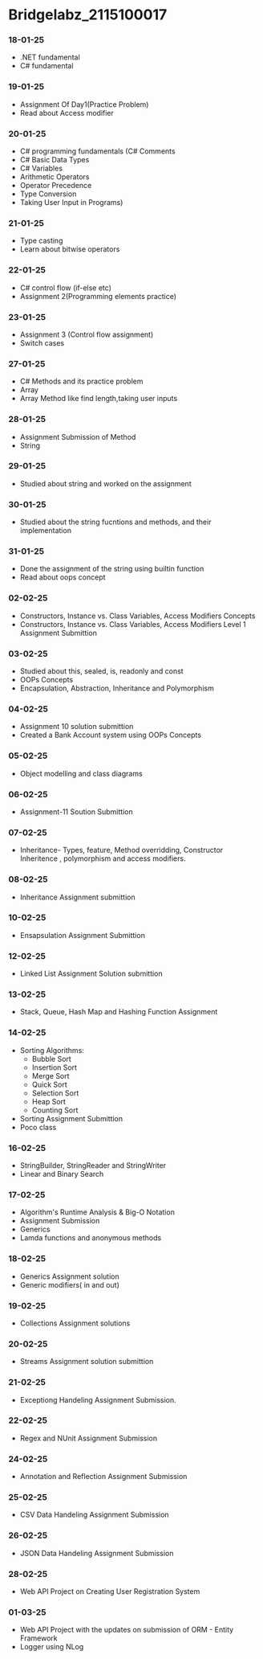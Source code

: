 # Bridgelabz_2115100017

### **18-01-25**
  - .NET fundamental
  - C# fundamental
### **19-01-25**
  - Assignment Of Day1(Practice Problem)
  - Read about Access modifier
### **20-01-25**
  - C# programming fundamentals (C# Comments
  - C# Basic Data Types
  - C# Variables
  - Arithmetic Operators
  - Operator Precedence
  - Type Conversion
  - Taking User Input in Programs)
### **21-01-25**
  - Type casting
  - Learn about bitwise operators 
### **22-01-25**
  - C# control flow (if-else etc)
  - Assignment 2(Programming elements practice)
### **23-01-25**
  - Assignment 3 (Control flow assignment)
  - Switch cases
### **27-01-25**
  - C# Methods and its practice problem
  - Array
  - Array Method like find length,taking user inputs
### **28-01-25**
  - Assignment Submission of Method
  - String
### **29-01-25**
  - Studied about string and worked on the assignment
### **30-01-25**
  - Studied about the string fucntions and methods, and their implementation
### **31-01-25**
  - Done the assignment of the string using builtin function
  - Read about oops concept
### **02-02-25**
  - Constructors, Instance vs. Class Variables, Access Modifiers Concepts
  - Constructors, Instance vs. Class Variables, Access Modifiers Level 1 Assignment Submittion
### **03-02-25**
  - Studied about this, sealed, is, readonly and const
  - OOPs Concepts
  - Encapsulation, Abstraction, Inheritance and Polymorphism
### **04-02-25**
  - Assignment 10 solution submittion
  - Created a Bank Account system using OOPs Concepts
### **05-02-25**
  - Object modelling and class diagrams
### **06-02-25**
  - Assignment-11 Soution Submittion
### **07-02-25**
  - Inheritance- Types, feature, Method overridding, Constructor Inheritence , polymorphism and access modifiers.
### **08-02-25**
  - Inheritance Assignment submittion
### **10-02-25**
 - Ensapsulation Assignment Submittion
### **12-02-25**
  - Linked List Assignment Solution submittion
### **13-02-25**
  - Stack, Queue, Hash Map and Hashing Function Assignment
### **14-02-25**
  - Sorting Algorithms:
    * Bubble Sort
    * Insertion Sort
    * Merge Sort
    * Quick Sort
    * Selection Sort
    * Heap Sort
    * Counting Sort
  - Sorting Assignment Submittion
  - Poco class
### **16-02-25**
  - StringBuilder, StringReader and StringWriter
  - Linear and Binary Search
### **17-02-25**
  - Algorithm's Runtime Analysis & Big-O Notation
  - Assignment Submission
  - Generics
  - Lamda functions and anonymous methods
### **18-02-25**
  - Generics Assignment solution
  - Generic modifiers( in and out)
### **19-02-25**
  - Collections Assignment solutions
### **20-02-25**
  - Streams Assignment solution submittion
### **21-02-25**
  - Exceptiong Handeling Assignment Submission.
### **22-02-25**
  - Regex and NUnit Assignment Submission
### **24-02-25**
  - Annotation and Reflection Assignment Submission
### **25-02-25** 
  - CSV Data Handeling Assignment Submission
### **26-02-25**
  - JSON Data Handeling Assignment Submission
### **28-02-25**
  - Web API Project on Creating User Registration System
### **01-03-25**
  - Web API Project with the updates on submission of ORM - Entity Framework
  - Logger using NLog
